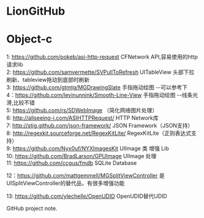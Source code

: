 LionGitHub
==========

Object-c
==========
1: https://github.com/pokeb/asi-http-request CFNetwork API,容易使用的http请求lib    
2: https://github.com/samvermette/SVPullToRefresh UITableView 头部下拉刷新、tableview拖动到底部时刷新    
3: https://github.com/gtmtg/MGDrawingSlate          手指拖动绘图 --可以参考下    
4：https://github.com/levinunnink/Smooth-Line-View  手指拖动绘图 --线条光滑,比较不错    
5: https://github.com/rs/SDWebImage （简化网络图片处理）    
6: http://allseeing-i.com/ASIHTTPRequest/ HTTP Network库    
7: http://stig.github.com/json-framework/ JSON Framework（JSON支持）    
8: http://regexkit.sourceforge.net/RegexKitLite/  RegexKitLite（正则表达式支持）  
9: https://github.com/Nyx0uf/NYXImagesKit       UIImage 类 增强 Lib     
10: https://github.com/BradLarson/GPUImage      UIImage 处理      
11: https://github.com/ccgus/fmdb      SQLite Database      
      
12：https://github.com/mattgemmell/MGSplitViewController  是UISplitViewController的替代品，有很多增强功能      

13: https://github.com/ylechelle/OpenUDID       OpenUDID替代UDID        
      

   
   
   
   
   
   
GitHub project note.